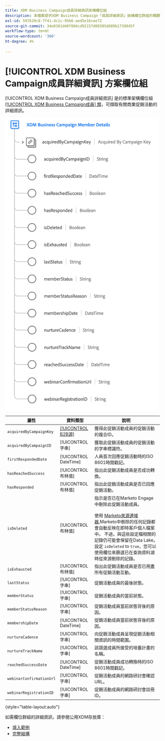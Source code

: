 ```yaml
---
title: XDM Business Campaign成員詳細資訊架構欄位組
description: 本檔案提供XDM Business Campaign「成員詳細資訊」結構欄位群組的概觀。
exl-id: 597629c8-7f41-4c1c-95b6-aed5e16cee72
source-git-commit: 34e0381d40f884cd92157d08385d889b1739845f
workflow-type: tm+mt
source-wordcount: '360'
ht-degree: 4%

---
```


# [!UICONTROL XDM Business Campaign成員詳細資訊] 方案欄位組

[!UICONTROL XDM Business Campaign成員詳細資訊] 是的標準架構欄位組 [[!UICONTROL XDM Business Campaign成員] 類](../../classes/b2b/business-campaign-members.md)，可擷取有關商業促銷活動的詳細資訊。

![UI中顯示的XDM業務促銷活動成員詳細資訊欄位群組結構](../../images/field-groups/b2b/business-campaign-member-details.png)

| 屬性 | 資料類型 | 說明 |
| --- | --- | --- |
| `acquiredByCampaignKey` | [[!UICONTROL B2B源]](../../data-types/b2b-source.md) | 獲得此促銷活動成員的促銷活動的複合ID。 |
| `acquiredByCampaignID` | [!UICONTROL 字串] | 獲取此促銷活動成員的促銷活動的字串標識符。 |
| `firstRespondedDate` | [!UICONTROL DateTime] | 人員首次回應促銷活動時的ISO 8601時間戳記。 |
| `hasReachedSuccess` | [!UICONTROL 布林值] | 指出此促銷活動成員是否成功轉換。 |
| `hasResponded` | [!UICONTROL 布林值] | 指出此促銷活動成員是否已回應促銷活動。 |
| `isDeleted` | [!UICONTROL 布林值] | 指示是否已在Marketo Engage中刪除此促銷活動成員。<br><br>使用 [Marketo來源連接器](../../../sources/connectors/adobe-applications/marketo/marketo.md),Marketo中刪除的任何記錄都會自動反映在即時客戶個人檔案中。 不過，與這些設定檔相關的記錄仍可能會保留在Data Lake。 設定 `isDeleted` to `true`，您可以使用欄位來篩選已在查詢資料湖時從來源刪除的記錄。 |
| `isExhausted` | [!UICONTROL 布林值] | 指出此促銷活動成員是否已用盡所有促銷活動互動。 |
| `lastStatus` | [!UICONTROL 字串] | 促銷活動成員的最後狀態。 |
| `memberStatus` | [!UICONTROL 字串] | 促銷活動成員的當前狀態。 |
| `memberStatusReason` | [!UICONTROL 字串] | 促銷活動成員當前狀態背後的原因。 |
| `membershipDate` | [!UICONTROL DateTime] | 促銷活動成員當前狀態背後的原因。 |
| `nurtureCadence` | [!UICONTROL 字串] | 向促銷活動成員呈現促銷活動相關資訊的時間範圍。 |
| `nurtureTrackName` | [!UICONTROL 字串] | 該競選成員所接受的培養計畫的名稱。 |
| `reachedSuccessDate` | [!UICONTROL DateTime] | 促銷活動成員成功轉換時的ISO 8601時間戳記。 |
| `webinarConfirmationUrl` | [!UICONTROL 字串] | 促銷活動成員的網路研討會確認URL。 |
| `webinarRegistrationID` | [!UICONTROL 字串] | 促銷活動成員的網路研討會註冊ID。 |

{style=&quot;table-layout:auto&quot;}

如需欄位群組的詳細資訊，請參閱公用XDM存放庫：

* [填入範例](https://github.com/adobe/xdm/blob/master/components/fieldgroups/campaign-member/campaign-member-details.example.1.json)
* [完整結構](https://github.com/adobe/xdm/blob/master/components/fieldgroups/campaign-member/campaign-member-details.schema.json)
